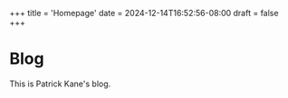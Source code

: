 +++
title = 'Homepage'
date = 2024-12-14T16:52:56-08:00
draft = false
+++

# Blog

This is Patrick Kane's blog.
